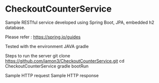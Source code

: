# CheckoutCounterService
Sample RESTful service developed using Spring Boot, JPA, embedded h2 database.

Please refer : https://spring.io/guides

Tested with the environment
    JAVA
    gradle
    
Steps to run the server
    git clone https://github.com/iamon3/CheckoutCounterService.git
    cd CheckoutCounterService
    gradle bootRun
    
Sample HTTP request
Sample HTTP response
